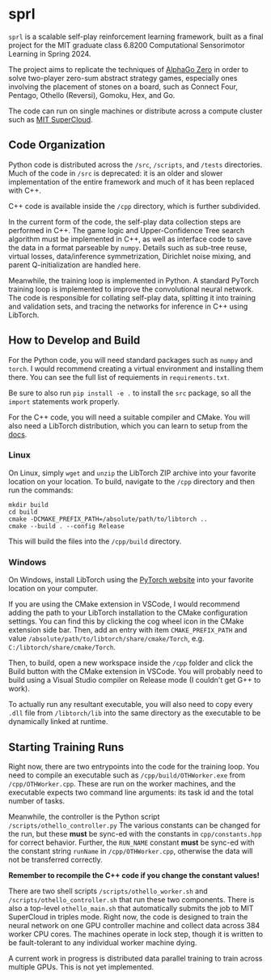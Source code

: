 # sprl

`sprl` is a scalable self-play reinforcement learning framework,
built as a final project for the MIT graduate class
6.8200 Computational Sensorimotor Learning in Spring 2024.

The project aims to replicate the techniques of
[AlphaGo Zero](https://www.nature.com/articles/nature24270)
in order to solve two-player zero-sum abstract strategy games,
especially ones involving the placement of stones on a board,
such as Connect Four, Pentago, Othello (Reversi), Gomoku, Hex, and Go. 

The code can run on single machines or distribute across a compute
cluster such as [MIT SuperCloud](https://supercloud.mit.edu/).

## Code Organization

Python code is distributed across the `/src`, `/scripts`, and `/tests` directories.
Much of the code in `/src` is deprecated: it is an older and slower implementation
of the entire framework and much of it has been replaced with C++.

C++ code is available inside the `/cpp` directory, which is further subdivided.

In the current form of the code, the self-play data collection steps
are performed in C++. The game logic and Upper-Confidence Tree search
algorithm must be implemented in C++, as well as interface code to
save the data in a format parseable by `numpy`. Details such as
sub-tree reuse, virtual losses, data/inference symmetrization,
Dirichlet noise mixing, and parent Q-initialization are handled here.

Meanwhile, the training loop is implemented in Python. A standard
PyTorch training loop is implemented to improve the convolutional
neural network. The code is responsible for collating self-play data,
splitting it into training and validation sets, and tracing the networks
for inference in C++ using LibTorch.

## How to Develop and Build

For the Python code, you will need standard packages such as `numpy`
and `torch`. I would recommend creating a virtual environment
and installing them there. You can see the full list of requiements
in `requirements.txt`.

Be sure to also run `pip install -e .` to install the `src` package,
so all the `import` statements work properly.

For the C++ code, you will need a suitable compiler and CMake.
You will also need a LibTorch distribution, which you can learn
to setup from the [docs](https://pytorch.org/cppdocs/installing.html).

### Linux

On Linux, simply `wget` and `unzip` the LibTorch ZIP archive into
your favorite location on your location. To build,
navigate to the `/cpp` directory and then run the commands:

```shell
mkdir build
cd build
cmake -DCMAKE_PREFIX_PATH=/absolute/path/to/libtorch ..
cmake --build . --config Release
```

This will build the files into the `/cpp/build` directory.

### Windows

On Windows, install LibTorch using the
[PyTorch website](https://pytorch.org/get-started/locally/)
into your favorite location on your computer.

If you are using the CMake extension in VSCode, I would recommend
adding the path to your LibTorch installation to the CMake
configuration settings. You can find this by clicking the
cog wheel icon in the CMake extension side bar.
Then, add an entry with item `CMAKE_PREFIX_PATH` and value
`/absolute/path/to/libtorch/share/cmake/Torch`, e.g.
`C:/libtorch/share/cmake/Torch`.

Then, to build, open a new workspace inside the `/cpp` folder
and click the Build button with the CMake extension in VSCode.
You will probably need to build using a Visual Studio compiler
on Release mode (I couldn't get G++ to work).

To actually run any resultant executable, you will also
need to copy every `.dll` file from `/libtorch/lib` into
the same directory as the executable to be dynamically linked
at runtime.

## Starting Training Runs

Right now, there are two entrypoints into the code for the training loop.
You need to compile an executable such as `/cpp/build/OTHWorker.exe`
from `/cpp/OTHWorker.cpp`. These are run on the worker machines,
and the executable expects two command line arguments: its task id and the
total number of tasks.

Meanwhile, the controller is the Python script `/scripts/othello_controller.py`
The various constants can be changed for the run, but these **must** be sync-ed
with the constants in `cpp/constants.hpp` for correct behavior.
Further, the `RUN_NAME` constant **must** be sync-ed with the constant
string `runName` in `/cpp/OTHWorker.cpp`, otherwise the data will not be
transferred correctly.

**Remember to recompile the C++ code if you change the constant values!**

There are two shell scripts `/scripts/othello_worker.sh` and
`/scripts/othello_controller.sh` that run these two components.
There is also a top-level `othello_main.sh` that automatically
submits the job to MIT SuperCloud in triples mode. Right now,
the code is designed to train the neural network on one GPU
controller machine and collect data across 384 worker CPU cores.
The machines operate in lock step, though it is written to be
fault-tolerant to any individual worker machine dying.

A current work in progress is distributed data parallel training
to train across multiple GPUs. This is not yet implemented.
